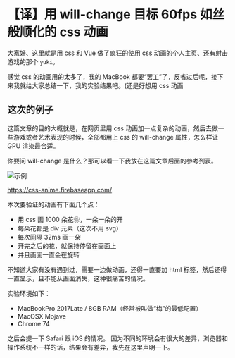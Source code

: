 # 【译】用 will-change 目标 60fps 如丝般顺化的 css 动画

大家好、这里就是用 css 和 Vue 做了疯狂的使用 css 动画的个人主页、还有射击游戏的那个 `yuki`。

感觉 css 的动画用的太多了，我的 MacBook 都要“罢工”了，反省过后呢，接下来我就给大家总结一下，我的实验结果吧。(还是好想用 css 动画

## 这次的例子

这篇文章的目的大概就是，在网页里用 css 动画加一点复杂的动画，然后去做一些游戏或者艺术表现的时候，全部都用上 css 的 will-change 属性，怎么样让 GPU 渲染最合适。

你要问 will-change 是什么？那可以看一下我放在这篇文章后面的参考列表。

![示例][1]

https://css-anime.firebaseapp.com/

本次要验证的动画有下面几个点：

  - 用 css 画 1000 朵花❀，一朵一朵的开
  - 每朵花都是 div 元素（这次不用 svg）
  - 每次间隔 32ms 画一朵
  - 开完之后的花，就保持停留在画面上
  - 并且画面一直会在旋转

不知道大家有没有遇到过，需要一边做动画，还得一直要加 html 标签，然后还得一直显示，且不能从画面消失，这种很痛苦的情况。

实验环境如下：

  - MacBookPro 2017Late / 8GB RAM（经常被叫做“梅”的最低配置）
  - MacOSX Mojave
  - Chrome 74

之后会提一下 Safari 跟 iOS 的情况。
因为不同的环境会有很大的差异，浏览器和操作系统不一样的话，结果会有差异，我先在这里声明一下。




[1]:https://camo.qiitausercontent.com/cef8ef71d280c5804e358d95ea28a579d82db654/68747470733a2f2f71696974612d696d6167652d73746f72652e73332e61702d6e6f727468656173742d312e616d617a6f6e6177732e636f6d2f302f3234353734302f36306631643030312d656234362d623830612d376334652d3130316263343231663734392e676966